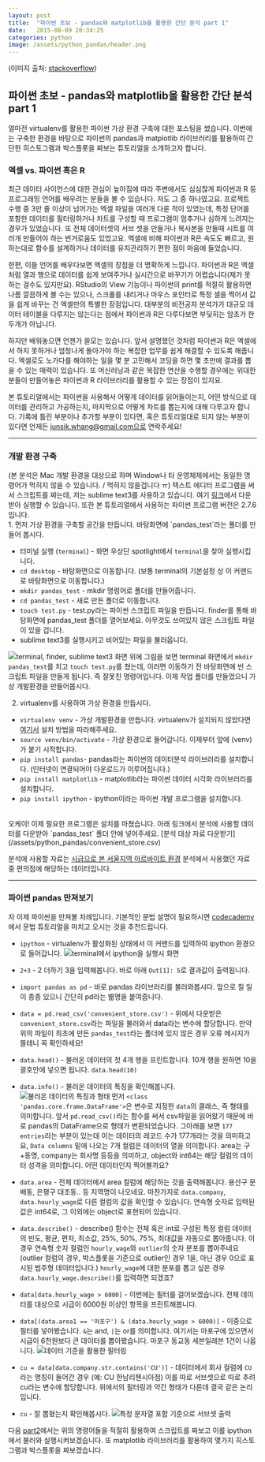 ```yaml
---
layout: post
title:  "파이썬 초보 - pandas와 matplotlib을 활용한 간단 분석 part 1"
date:   2015-08-09 20:34:25
categories: python
image: /assets/python_pandas/header.png
---
```


(이미지 출처: <a href="http://stackoverflow.com/questions/27446455/pandas-subplots-in-a-loop">stackoverflow</a>)
<h2>파이썬 초보 - pandas와 matplotlib을 활용한 간단 분석 part 1</h2>
얼마전 virtualenv를 활용한 파이썬 가상 환경 구축에 대한 포스팅을 썼습니다. 이번에는 구축한 환경을 바탕으로 파이썬의 pandas과 matplotlib 라이브러리를 활용하여 간단한 히스토그램과 박스플롯을 짜보는 튜토리얼을 소개하고자 합니다.

<h3>엑셀 vs. 파이썬 혹은 R</h3>
최근 데이터 사이언스에 대한 관심이 높아짐에 따라 주변에서도 심심찮게 파이썬과 R 등 프로그래밍 언어를 배우려는 분들을 볼 수 있습니다. 저도 그 중 하나였고요. 프로젝트 수행 중 3만 줄 이상이 넘어가는 엑셀 파일을 여러개 다룬 적이 있었는데, 특정 단어를 포함한 데이터를 필터링하거나 차트를 구성할 때 프로그램이 멈추거나 심하게 느려지는 경우가 있었습니다. 또 전체 데이터셋의 서브 셋을 만들거나 복사본을 만들때 시트를 여러개 만들어야 하는 번거로움도 있었고요. 엑셀에 비해 파이썬과 R은 속도도 빠르고, 원하는대로 함수를 설계하거나 데이터를 유지관리하기 편한 점이 마음에 들었습니다.

한편, 이들 언어를 배우다보면 엑셀의 장점을 더 명확하게 느낍니다. 파이썬과 R은 엑셀처럼 열과 행으로 데이터를 쉽게 보여주거나 실시간으로 바꾸기가 어렵습니다(제가 못하는 걸수도 있지만요). RStudio의 View 기능이나 파이썬의 print를 적절히 활용하면 나름 깔끔하게 볼 수는 있으나, 스크롤를 내리거나 마우스 포인터로 특정 셀을 찍어서 값을 쉽게 바꾸는 건 엑셀만의 특별한 장점입니다. 대부분의 비전공자 분석가가 대규모 데이터 테이블을 다루지는 않는다는 점에서 파이썬과 R은 다루다보면 부딪히는 암초가 한두개가 아닙니다.

하지만 배워놓으면 언젠가 쓸모는 있습니다. 앞서 설명했던 것처럼 파이썬과 R은 엑셀에서 하지 못하거나 엄청나게 돌아가야 하는 복잡한 업무를 쉽게 해결할 수 있도록 해줍니다. 엑셀로도 노가다를 해야하는 일을 몇 분 고민해서 코딩을 하면 몇 초만에 결과를 뽑을 수 있는 매력이 있습니다. 또 머신러닝과 같은 복잡한 연산을 수행할 경우에는 위대한 분들이 만들어놓은 파이썬과 R 라이브러리를 활용할 수 있는 장점이 있지요.

본 튜토리얼에서는 파이썬을 사용해서 어떻게 데이터를 읽어들이는지, 어떤 방식으로 데이터를 관리하고 가공하는지, 마지막으로 어떻게 차트를 뽑는지에 대해 다루고자 합니다. 기록에 틀린 부분이나 추가할 부분이 있다면, 혹은 튜토리얼대로 되지 않는 부분이 있다면 언제든 junsik.whang@gmail.com으로 연락주세요!

<hr />

<h3>개발 환경 구축</h3>
(본 분석은 Mac 개발 환경을 대상으로 하며 Window나 타 운영체제에서는 동일한 명령어가 먹히지 않을 수 있습니다. / 먹히지 않을겁니다 ㅠ)
텍스트 에디터 프로그램을 써서 스크립트를 짜는데, 저는 sublime text3를 사용하고 있습니다. 여기 <a href="http://www.sublimetext.com/3">링크</a>에서 다운받아 실행할 수 있습니다. 또한 본 튜토리얼에서 사용하는 파이썬 프로그램 버전은 2.7.6입니다.

<br>
1. 먼저 가상 환경을 구축할 공간을 만듭니다. 바탕화면에 `pandas_test`라는 폴더를 만들어 봅시다.

* 터미널 실행 (`terminal`) - 화면 우상단 spotlight에서 `terminal`을 찾아 실행시킵니다.
* `cd desktop` - 바탕화면으로 이동합니다. (보통 terminal의 기본설정 상 이 커맨드로 바탕화면으로 이동합니다.)
* `mkdir pandas_test` - mkdir 명령어로 폴더를 만들어줍니다.
* `cd pandas_test` - 새로 만든 폴더로 이동합니다.
* `touch test.py` - test.py라는 파이썬 스크립트 파일을 만듭니다. finder를 통해 바탕화면에 pandas_test 폴더를 열어보세요. 아무것도 쓰여있지 않은 스크립트 파일이 있을 겁니다.
* sublime text3를 실행시키고 비어있는 파일을 불러옵니다.

![terminal, finder, sublime text3 화면](/assets/python_pandas/1.png)
위에 그림을 보면 terminal 화면에서 `mkdir pandas_test`를 치고 `touch test.py`를 쳤는데, 이러면 이동하기 전 바탕화면에 빈 스크립트 파일을 만들게 됩니다. 즉 잘못친 명령어입니다. 이제 작업 폴더를 만들었으니 가상 개발환경을 만들어봅시다.

2. virtualenv를 사용하여 가상 환경을 만듭시다.

* `virtualenv venv` - 가상 개발환경을 만듭니다. virtualenv가 설치되지 않았다면 <a href="http://jsideas.net/python/2015/07/20/virtualenv.html">여기서</a> 설치 방법을 따라해주세요.
* `source venv/bin/activate` - 가상 환경으로 들어갑니다. 이제부터 앞에 (venv)가 붙기 시작합니다.
* `pip install pandas`- pandas라는 파이썬의 데이터분석 라이브러리를 설치합니다. (인터넷이 연결되어야 다운로드가 이루어집니다.)
* `pip install matplotlib` - matplotlib라는 파이썬 데이터 시각화 라이브러리를 설치합니다.
* `pip install ipython` - ipython이라는 파이썬 개발 프로그램을 설치합니다.
<br>
오케이! 이제 필요한 프로그램은 설치를 마쳤습니다. 아래 링크에서 분석에 사용할 데이터를 다운받아 `pandas_test` 폴더 안에 넣어주세요.
[분석 대상 자료 다운받기](/assets/python_pandas/convenient_store.csv)

분석에 사용할 자료는 [시급으로 본 서울지역 아르바이트 환경][시급으로 본 서울지역 아르바이트 환경] 분석에서 사용했던 자료 중 편의점에 해당하는 데이터입니다.

<hr />

<h3>파이썬 pandas 만져보기</h3>
자 이제 파이썬을 만져볼 차례입니다. 기본적인 문법 설명이 필요하시면 <a href="https://www.codecademy.com/tracks/python">codecademy</a>에서 문법 튜토리얼을 마치고 오시는 것을 추천드립니다.

* `ipython` - virtualenv가 활성화된 상태에서 이 커맨드를 입력하여 ipython 환경으로 들어갑니다. 
![terminal에서 ipython을 실행시 화면](/assets/python_pandas/2.png)
* `2+3` - 2 더하기 3을 입력해봅니다. 바로 아래 `Out[1]: 5`로 결과값이 출력됩니다.
* `import pandas as pd` - 바로 pandas 라이브러리를 불러와봅시다. 앞으로 칠 일이 종종 있으니 간단히 pd라는 볆명을 붙여줍니다.
* `data = pd.read_csv('convenient_store.csv')` - 위에서 다운받은 `convenient_store.csv`라는 파일을 불러와서 data라는 변수에 할당합니다. 만약 위의 파일이 최초에 만든 `pandas_test`라는 폴더에 있지 않은 경우 오류 메시지가 뜰테니 꼭 확인하세요!
* `data.head()` - 불러온 데이터의 첫 4개 행을 프린트합니다. 10개 행을 원하면 10을 괄호안에 넣으면 됩니다. `data.head(10)`
* `data.info()` - 불러온 데이터의 특징을 확인해봅니다. 
![불러온 데이터의 특징과 형태](/assets/python_pandas/3.png)
먼저 `<class 'pandas.core.frame.DataFrame'>`은 변수로 지정한 `data`의 클래스, 즉 형태를 의미합니다. 앞서 `pd.read_csv()`라는 함수를 써서 csv파일을 읽어왔기 때문에 바로 pandas의 DataFrame으로 형태가 변환되었습니다. 그아래를 보면 `177 entries`라는 부분이 있는데 이는 데이터의 레코드 수가 177개라는 것을 의미하고요, `Data columns` 밑에 나오는 7개 컬럼은 데이터의 열을 의미합니다. area는 구+동명, company는 회사명 등등을 의미하고, object와 int64는 해당 컬럼의 데이터 성격을 의미합니다. 어떤 데이터인지 찍어볼까요?

* `data.area` - 전체 데이터에서 area 컬럼에 해당하는 것을 출력해봅니다. 용산구 문배동, 은평구 대조동.. 등 지역명이 나오네요. 마찬가지로 `data.company`, `data.hourly_wage`로 다른 컬럼의 값을 확인할 수 있습니다. 연속형 숫자로 입력된 값은 int64로, 그 이외에는 object로 표현되어 있습니다.
* `data.describe()` - describe() 함수는 전체 혹은 int로 구성된 특정 컬럼 데이터의 빈도, 평균, 편차, 최소값, 25%, 50%, 75%, 최대값을 자동으로 뽑아줍니다. 이 경우 연속형 숫자 컬럼인 `hourly_wage`와 `outlier`의 숫자 분포를 뽑아주네요 (outlier 컬럼의 경우, 박스플롯을 기준으로 outlier인 경우 1을, 아닌 경우 0으로 표시된 범주형 데이터입니다.) `hourly_wage`에 대한 분포를 뽑고 싶은 경우 `data.hourly_wage.describe()`를 입력하면 되겠죠?
* `data[data.hourly_wage > 6000]` - 이번에는 필터를 걸어보겠습니다. 전체 데이터를 대상으로 시급이 6000원 이상인 항목을 프린트해봅니다.
* `data[(data.area1 == '마포구') & (data.hourly_wage > 6000)]` - 이중으로 필터를 넣어봤습니다. `&`는 and, `|`는 or를 의미합니다. 여기서는 마포구에 있으면서 시급이 6천원보다 큰 데이터를 뽑아봤습니다. 마포구 동교동 세븐일레븐 1건이 나옵니다.
![데이터 기준을 활용한 필터링](/assets/python_pandas/4.png)
* `cu = data[data.company.str.contains('CU')]` - 데이터에서 회사 컬럼에 `CU`라는 명칭이 들어간 경우 (예: CU 한남리첸시아점) 이를 따로 서브셋으로 따로 추려 cu라는 변수에 할당합니다. 위에서의 필터링과 약간 형태가 다른데 결국 같은 논리입니다.
* `cu` - 잘 뽑혔는지 확인해봅시다.
![특정 문자열 포함 기준으로 서브셋 출력](/assets/python_pandas/5.png)

다음 <a href="http://jsideas.net/python/2015/08/11/histogram_tutorial_part2.html">part2</a>에서는 위의 명령어들을 적절히 활용하여 스크립트를 짜보고 이를 ipython에서 불러와 실행시켜보겠습니다. 또 matplotlib 라이브러리를 활용하여 몇가지 히스토그램과 박스플롯을 짜보겠습니다.

[시급으로 본 서울지역 아르바이트 환경]: http://jsideas.net/python/2015/08/08/albamon_pay.html